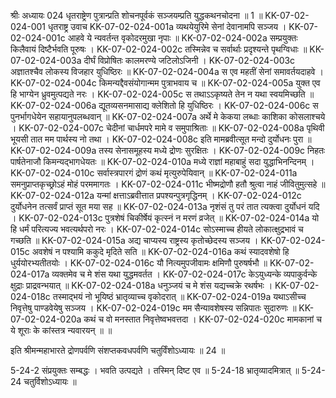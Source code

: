 श्रीः
अध्यायः 024
धृतराष्ट्रेण पुत्रान्प्रति शोचनपूर्वकं सञ्जयम्प्रति युद्धकथनचोदना ॥ 1 ॥
KK-07-02-024-001	धृतराष्ट्र उवाच 
KK-07-02-024-001a	व्यथयेयुरिमे सेनां देवानामपि सञ्जय ।
KK-07-02-024-001c	आहवे ये न्यवर्तन्त वृकोदरमुखा नृपाः ॥
KK-07-02-024-002a	सम्प्रयुक्तः किलैवायं दिष्टैर्भवति पूरुषः ।
KK-07-02-024-002c	तस्मिन्नेव च सर्वार्थाः प्रदृश्यन्ते पृथग्विधाः ॥
KK-07-02-024-003a	दीर्घं विप्रोषितः कालमरण्ये जटिलोऽजिनी ।
KK-07-02-024-003c	अज्ञातश्चैव लोकस्य विजहार युधिष्ठिरः ॥
KK-07-02-024-004a	स एव महतीं सेनां समावर्तयदाहवे ।
KK-07-02-024-004c	किमन्यद्दैवसंयोगान्मम पुत्राभवाय च ॥
KK-07-02-024-005a	युक्त एव हि भाग्येन ध्रुवमुत्पद्यते नरः ।
KK-07-02-024-005c	स तथाऽऽकृष्यते तेन न यथा स्वयमिच्छति ॥
KK-07-02-024-006a	द्यूतव्यसनमासाद्य क्लेशितो हि युधिष्ठिरः ।
KK-07-02-024-006c	स पुनर्भागधेयेन सहायानुपलब्धवान् ॥
KK-07-02-024-007a	अर्थे मे केकया लब्धाः काशिका कोसलाश्चये ।
KK-07-02-024-007c	चेदीनां चार्धमपरे मामे व समुपाश्रिताः ॥
KK-07-02-024-008a	पृथिवी भूयसी तात मम पार्थस्य नो तथा ।
KK-07-02-024-008c	इति मामब्रवीत्सूत मन्दो दुर्योधनः पुरा ॥
KK-07-02-024-009a	तस्य सेनासमूहस्य मध्ये द्रोणः सुरक्षितः ।
KK-07-02-024-009c	निहतः पार्षतेनाजौ किमन्यद्भागधेयतः ॥
KK-07-02-024-010a	मध्ये राज्ञां महाबाहुं सदा युद्धाभिनन्दिनम् ।
KK-07-02-024-010c	सर्वास्त्रपारगं द्रोणं कथं मृत्युरुपेयिवान् ॥
KK-07-02-024-011a	समनुप्राप्तकृच्छ्रोऽहं मोहं परममागतः ।
KK-07-02-024-011c	भीष्मद्रोणौ हतौ श्रुत्वा नाहं जीवितुमुत्सहे ॥
KK-07-02-024-012a	यन्मां क्षत्ताऽब्रवीत्तात प्रपश्यन्पुत्रगृद्धिनम् ।
KK-07-02-024-012c	दुर्योधनेन तत्सर्वं प्राप्तं सूत मया सह ॥
KK-07-02-024-013a	नृशंसं तु परं तात त्यक्त्वा दुर्योधनं यदि ।
KK-07-02-024-013c	पुत्रशेषं चिकीर्षेयं कृत्स्नं न मरणं व्रजेत् ॥
KK-07-02-024-014a	यो हि धर्मं परित्यज्य भवत्यर्थपरो नरः ।
KK-07-02-024-014c	सोऽस्माच्च हीयते लोकात्क्षुद्रभावं च गच्छति ॥
KK-07-02-024-015a	अद्य चाप्यस्य राष्ट्रस्य कृतोच्छेदस्य सञ्जय ।
KK-07-02-024-015c	अवशेषं न पश्यामि ककुदे मृदिते सति ॥
KK-07-02-024-016a	कथं स्यादवशेषो हि धुर्ययोरभ्यतीतयोः ।
KK-07-02-024-016c	यौ नित्यमुपजीवामः क्षमिणौ पुरुषर्षभौ ॥
KK-07-02-024-017a	व्यक्तमेव च मे शंस यथा युद्धमवर्तत ।
KK-07-02-024-017c	केऽयुध्यन्के व्यपाकुर्वन्के क्षुद्राः प्राद्रवन्भयात् ॥
KK-07-02-024-018a	धनुञ्जयं च मे शंस यद्यच्चक्रे रथर्षभः ।
KK-07-02-024-018c	तस्माद्भयं नो भूयिष्ठं भ्रातृव्याच्च वृकोदरात् ॥
KK-07-02-024-019a	यथाऽसीच्च निवृत्तेषु पाण्डवेयेषु सञ्जय ।
KK-07-02-024-019c	मम सैन्यावशेषस्य सन्निपातः सुदारुणः ॥
KK-07-02-024-020a	कथं च वो मनस्तात निवृत्तेष्वभवत्तदा ।
KK-07-02-024-020c	मामकानां च ये शूराः के कांस्तत्र न्यवारयन् ॥ ॥

इति श्रीमन्महाभारते द्रोणपर्वणि संशप्तकवधपर्वणि चतुर्विंशोऽध्यायः ॥ 24 ॥

5-24-2 संप्रयुक्तः सम्बद्धः । भवति उत्पद्यते । तस्मिन् दिष्ट एव ॥ 5-24-18 भ्रातृव्यादमित्रात् ॥ 5-24-24 चतुर्विशोऽध्यायः ॥

